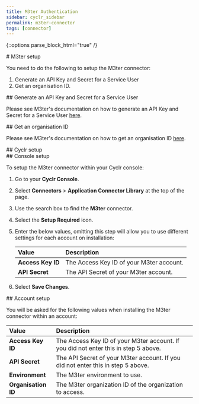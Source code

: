 ```yaml
---
title: M3ter Authentication
sidebar: cyclr_sidebar
permalink: m3ter-connector
tags: [connector]
---
```

{::options parse_block_html="true" /}
<section class="card">
# M3ter setup

You need to do the following to setup the M3ter connector:

1. Generate an API Key and Secret for a Service User
2. Get an organisation ID.


</section>
<section class="card">
## Generate an API Key and Secret for a Service User

Please see M3ter's documentation on how to generate an API Key and Secret for a Service User [here](https://www.m3ter.com/docs/guides/authenticating-with-the-service/service-authentication#generating-an-api-key-and-secret-for-a-service-user).


</section>
<section class="card">
## Get an organisation ID

Please see M3ter's documentation on how to get an organisation ID [here](https://www.m3ter.com/docs/guides/managing-organization-and-users/viewing-and-editing-organization#viewing-details-and-editing-configuration).


</section>
<section class="card">
## Cyclr setup


</section>
<section class="card">
## Console setup

To setup the M3ter connector within your Cyclr console:

1. Go to your **Cyclr Console**.

2. Select **Connectors** > **Application Connector Library** at the top of the page.

3. Use the search box to find the **M3ter** connector.

4. Select the **Setup Required** icon.

5. Enter the below values, omitting this step will allow you to use different settings for each account on installation:

   | Value             | Description                              |
   | :---------------- | :--------------------------------------- |
   | **Access Key ID** | The Access Key ID of your M3ter account. |
   | **API Secret**    | The API Secret of your M3ter account.    |

6. Select **Save Changes**.


</section>
<section class="card">
## Account setup

You will be asked for the following values when installing the M3ter connector within an account:

| Value               | Description                                                  |
| :------------------ | :----------------------------------------------------------- |
| **Access Key ID**   | The Access Key ID of your M3ter account. If you did not enter this in step 5 above. |
| **API Secret**      | The API Secret of your M3ter account. If you did not enter this in step 5 above. |
| **Environment**     | The M3ter environment to use.                                |
| **Organisation ID** | The M3ter organization ID of  the organization to access.    |

</section>
